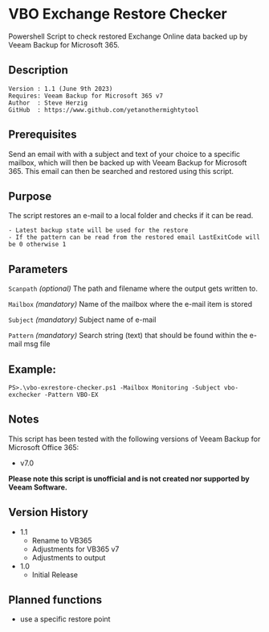 # VBO Exchange Restore Checker
Powershell Script to check restored Exchange Online data backed up by Veeam Backup for Microsoft 365.

## Description
~~~~
Version : 1.1 (June 9th 2023)
Requires: Veeam Backup for Microsoft 365 v7
Author  : Steve Herzig
GitHub  : https://www.github.com/yetanothermightytool
~~~~

## Prerequisites

Send an email with with a subject and text of your choice to a specific mailbox, which will then be backed up with Veeam Backup for Microsoft 365. This email can then be searched and restored using this script.

## Purpose

The script restores an e-mail to a local folder and checks if it can be read.

    - Latest backup state will be used for the restore
	- If the pattern can be read from the restored email LastExitCode will be 0 otherwise 1

## Parameters
  
  `Scanpath`
_(optional)_ The path and filename where the output gets written to.

 `Mailbox`
_(mandatory)_ Name of the mailbox where the e-mail item is stored

`Subject`
_(mandatory)_ Subject name of e-mail

 `Pattern`
_(mandatory)_ Search string (text) that should be found within the e-mail msg file


## Example: 
`PS>.\vbo-exrestore-checker.ps1 -Mailbox Monitoring -Subject vbo-exchecker -Pattern VBO-EX`
  
## Notes

This script has been tested with the following versions of Veeam Backup for Microsoft Office 365:
- v7.0

**Please note this script is unofficial and is not created nor supported by Veeam Software.**

## Version History
* 1.1
    * Rename to VB365
    * Adjustments for VB365 v7
    * Adjustments to output
* 1.0
    * Initial Release
	
## Planned functions
- use a specific restore point